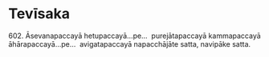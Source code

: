 # Tevīsaka

602\. Āsevanapaccayā hetupaccayā…pe…  purejātapaccayā kammapaccayā āhārapaccayā…pe…  avigatapaccayā napacchājāte satta, navipāke satta.
